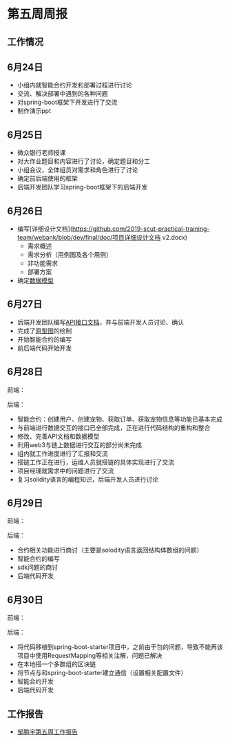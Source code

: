 # 第五周周报 

## 工作情况

## 6月24日

* 小组内就智能合约开发和部署过程进行讨论
* 交流、解决部署中遇到的各种问题
* 对spring-boot框架下开发进行了交流
* 制作演示ppt



## 6月25日

* 微众银行老师授课
* 对大作业题目和内容进行了讨论，确定题目和分工
* 小组会议，全体组员对需求和角色进行了讨论
* 确定前后端使用的框架
* 后端开发团队学习spring-boot框架下的后端开发



## 6月26日

* 编写[详细设计文档](https://github.com/2019-scut-practical-training-team/webank/blob/dev/final/doc/项目详细设计文档 v2.docx)
  * 需求概述
  * 需求分析（用例图及各个用例）
  * 非功能需求
  * 部署方案
* 确定[数据模型](https://github.com/2019-scut-practical-training-team/webank/blob/dev/final/doc/数据模型.docx)

## 6月27日

* 后端开发团队编写[API接口文档](https://g3webank.postman.co/collections/6150471-3e50ab27-7828-4b22-9cf6-05e7ee83d393?version=latest&workspace=1cd9b014-5152-4f7f-bf6e-765e3810ac8e)，并与前端开发人员讨论、确认
* 完成了[原型图](https://github.com/2019-scut-practical-training-team/webank/tree/dev/final/doc/原型图)的绘制
* 开始智能合约的编写
* 前后端代码开始开发



## 6月28日

前端：

后端：

* 智能合约：创建用户、创建宠物、获取订单、获取宠物信息等功能已基本完成
* 与前端进行数据交互的接口已全部完成，正在进行代码结构的重构和整合
* 修改、完善API文档和数据模型
* 利用web3与链上数据进行交互的部分尚未完成
* 组内就工作进度进行了汇报和交流
* 搭链工作正在进行，运维人员就搭链的具体实现进行了交流
* 项目经理就需求中的问题进行了交流
* 复习solidity语言的编程知识，后端开发人员进行讨论



## 6月29日

前端：

后端：

* 合约相关功能进行商讨（主要是solodity语言返回结构体数组的问题）
* 智能合约的编写
* sdk问题的商讨
* 后端代码开发



## 6月30日

前端：

后端：

* 将代码移植到spring-boot-starter项目中，之前由于包的问题，导致不能再该项目中使用RequestMapping等相关注解，问题已解决
* 在本地搭一个多群组的区块链
* 将节点与和spring-boot-starter建立通信（设置相关配置文件）
* 智能合约开发
* 后端代码开发





## 工作报告

* [邹鹏宇第五周工作报告](https://github.com/2019-scut-practical-training-team/webank/blob/dev/day3/邹鹏宇/weekly_report5.md)
